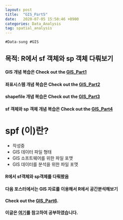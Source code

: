 ```yaml
---
layout: post
title:  "GIS_Part5"
date:   2020-07-05 15:50:46 +0900
categories: Data_Analysis
tag: spatial_analysis
---
```


`#Data-sung #GIS`

목적: R에서 sf 객체와 sp 객체 다뤄보기 
---
#### GIS 개념 복습은 Check out the [GIS_Part1][A] 
#### 좌표시스템 개념 복습은 Check out the [GIS_Part2][B]
#### shapefile 개념 복습은 Check out the [GIS_Part3][C]
#### sf 객체와 sp 객체 개념 복습은 Check out the [GIS_Part4][D]

spf (이)란?
===
- 작성중
- GIS 데이터 파일 형태
- GIS 소프트웨어를 위한 파일 포맷
- GIS 데이터를 분석을 위한 파일 포맷


#### R에서 sf객체와 sp객체를 다뤄봤음
#### 다음 포스터에서는 GIS 자료를 이용해서 R에서 공간분석해보기
#### Check out the [GIS_Part6][S].
#### 이글은 [여기][H]를 참고하여 공부하였습니다.

[A]: https://data-ssung.github.io/data_analysis/2020/07/04/GIS/
[B]: https://data-ssung.github.io/data_analysis/2020/07/04/GIS_2/
[C]: https://data-ssung.github.io/data_analysis/2020/07/04/GIS_3/
[D]: https://data-ssung.github.io/data_analysis/2020/07/04/GIS_4/
[S]: https://data-ssung.github.io/data_analysis/2020/07/05/GIS_6/
[H]: https://medium.com/@hslee09/r-gis%EB%B6%84%EC%84%9D%E2%85%B3-sf-%EA%B0%9D%EC%B2%B4%EC%99%80-sp-%EA%B0%9D%EC%B2%B4-2d49521a2b70